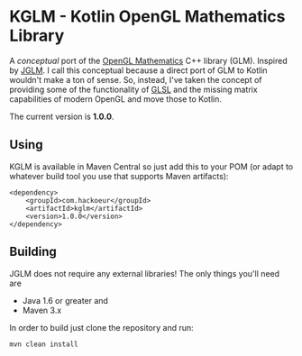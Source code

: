 KGLM - Kotlin OpenGL Mathematics Library
======================================

A *conceptual* port of the [OpenGL Mathematics](http://glm.g-truc.net/) C++ 
library (GLM). Inspired by [JGLM](https://github.com/jroyalty/jglm). I call this conceptual because a direct port of GLM to Kotlin wouldn't
make a ton of sense.  So, instead, I've taken the concept of providing some of
the functionality of [GLSL](http://www.opengl.org/documentation/glsl/) and
the missing matrix capabilities of modern OpenGL and move those to Kotlin.

The current version is **1.0.0**.


Using
-----

KGLM is available in Maven Central so just add this to your POM (or adapt to whatever build tool you use that supports Maven artifacts):

```
<dependency>
    <groupId>com.hackoeur</groupId>
    <artifactId>kglm</artifactId>
    <version>1.0.0</version>
</dependency>
```

Building
--------

JGLM does not require any external libraries!  The only things you'll need are

* Java 1.6 or greater and
* Maven 3.x

In order to build just clone the repository and run:

```
mvn clean install
```
